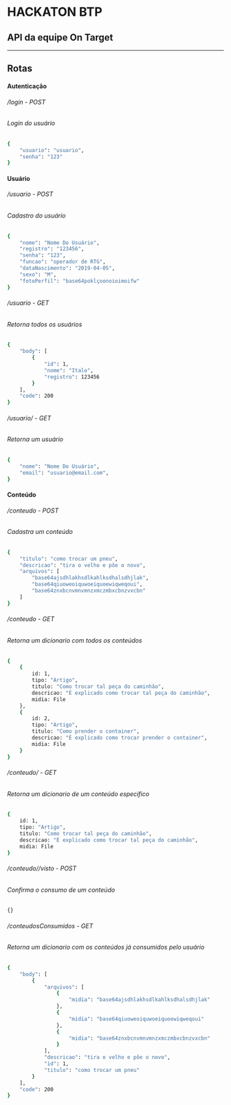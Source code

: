 # HACKATON BTP

## API da equipe On Target

___
## Rotas

#### Autenticação

###### /login - POST
###### Login do usuário 
```bash
{
	"usuario": "usuario", 
	"senha": "123"
}
```

#### Usuário
###### /usuario - POST
###### Cadastro do usuário
```bash
{
	"nome": "Nome Do Usuário", 
	"registro": "123456", 
	"senha": "123", 
	"funcao": "operador de RTG", 
	"dataNascimento": "2019-04-05", 
	"sexo": "M", 
	"fotoPerfil": "base64poklçoonoioimoifw"
}
```

###### /usuario - GET
###### Retorna todos os usuários
```bash
{
    "body": [
        {
            "id": 1,
            "nome": "Italo",
            "registro": 123456
        }
    ],
    "code": 200
}
```

###### /usuario/<id> - GET
###### Retorna um usuário
```bash
{
	"nome": "Nome Do Usuário", 
	"email": "usuario@email.com", 
}
```

#### Conteúdo

###### /conteudo - POST
###### Cadastra um conteúdo
```bash
{
	"titulo": "como trocar um pneu", 
	"descricao": "tira o velho e põe o novo", 
	"arquivos": [
		"base64ajsdhlakhsdlkahlksdhalsdhjlak", 
		"base64qiuoweoiquwoeiquoewiqweqoui", 
		"base64znxbcnvmnvmnzxmczmbxcbnzvxcbn"
	]
}
```

###### /conteudo - GET
###### Retorna um dicionario com todos os conteúdos
```bash
{
	{
		id: 1, 
		tipo: "Artigo", 
		titulo: "Como trocar tal peça do caminhão", 
		descricao: "É explicado como trocar tal peça do caminhão", 
		midia: File
	}, 
	{
		id: 2, 
		tipo: "Artigo", 
		titulo: "Como prender o container", 
		descricao: "É explicado como trocar prender o container", 
		midia: File
	}
}
```

###### /conteudo/<id> - GET
###### Retorna um dicionario de um conteúdo específico
```bash
{
	id: 1, 
	tipo: "Artigo", 
	titulo: "Como trocar tal peça do caminhão", 
	descricao: "É explicado como trocar tal peça do caminhão", 
	midia: File
}
```

###### /conteudo/<id>/visto - POST
###### Confirma o consumo de um conteúdo
```bash
{}
```

###### /conteudosConsumidos - GET
###### Retorna um dicionario com os conteúdos já consumidos pelo usuário
```bash
{
    "body": [
        {
            "arquivos": [
                {
                    "midia": "base64ajsdhlakhsdlkahlksdhalsdhjlak"
                },
                {
                    "midia": "base64qiuoweoiquwoeiquoewiqweqoui"
                },
                {
                    "midia": "base64znxbcnvmnvmnzxmczmbxcbnzvxcbn"
                }
            ],
            "descricao": "tira o velho e põe o novo",
            "id": 1,
            "titulo": "como trocar um pneu"
        }
    ],
    "code": 200
}
```